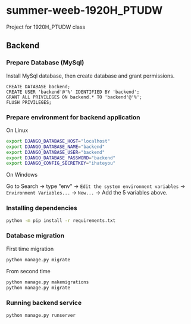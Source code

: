 # summer-weeb-1920H_PTUDW

Project for 1920H_PTUDW class

## Backend

### Prepare Database (MySql)

Install MySql database, then create database and grant permissions.

```
CREATE DATABASE backend;
CREATE USER 'backend'@'%' IDENTIFIED BY 'backend';
GRANT ALL PRIVILEGES ON backend.* TO 'backend'@'%';
FLUSH PRIVILEGES;
```

### Prepare environment for backend application

On Linux

```bash
export DJANGO_DATABASE_HOST="localhost"
export DJANGO_DATABASE_NAME="backend"
export DJANGO_DATABASE_USER="backend"
export DJANGO_DATABASE_PASSWORD="backend"
export DJANGO_CONFIG_SECRETKEY="ihateyou"
```

On Windows

Go to Search -> type "env" -> `Edit the system environment variables` -> `Environment Variables...` -> `New...` -> Add the 5 variables above.

### Installing dependencies

```bash
python -m pip install -r requirements.txt
```

### Database migration

First time migration

```bash
python manage.py migrate
```

From second time

```bash
python manage.py makemigrations
python manage.py migrate
```

### Running backend service

```bash
python manage.py runserver
```
